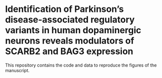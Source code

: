 # Identification of Parkinson’s disease-associated regulatory variants in human dopaminergic neurons reveals modulators of SCARB2 and BAG3 expression
This repository contains the code and data to reproduce the figures of the manuscript.
